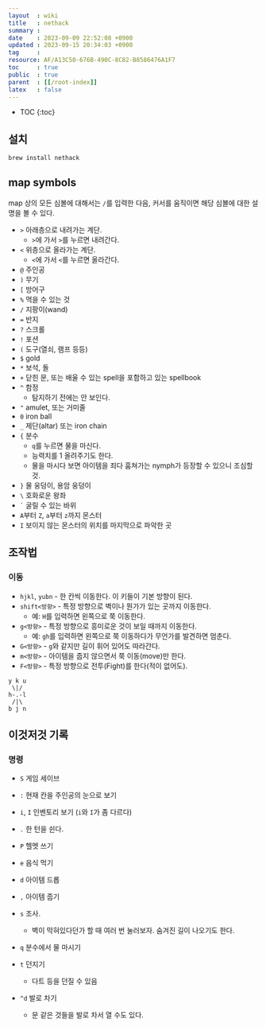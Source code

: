 ```yaml
---
layout  : wiki
title   : nethack
summary : 
date    : 2023-09-09 22:52:08 +0900
updated : 2023-09-15 20:34:03 +0900
tag     : 
resource: AF/A13C50-676B-490C-8C82-B8586476A1F7
toc     : true
public  : true
parent  : [[/root-index]]
latex   : false
---
```

* TOC
{:toc}

## 설치

```bash
brew install nethack
```

## map symbols

map 상의 모든 심볼에 대해서는 `/`를 입력한 다음, 커서를 움직이면 해당 심볼에 대한 설명을 볼 수 있다.

- `>` 아래층으로 내려가는 계단.
    - `>`에 가서 `>`를 누르면 내려간다.
- `<` 위층으로 올라가는 계단.
    - `<`에 가서 `<`를 누르면 올라간다.
- `@` 주인공
- `)` 무기
- `[` 방어구
- `%` 먹을 수 있는 것
- `/` 지팡이(wand)
- `=` 반지
- `?` 스크롤
- `!` 포션
- `(` 도구(열쇠, 램프 등등)
- `$` gold
- `*` 보석, 돌
- `+` 닫힌 문, 또는 배울 수 있는 spell을 포함하고 있는 spellbook
- `^` 함정
    - 탐지하기 전에는 안 보인다.
- `"` amulet, 또는 거미줄
- `0` iron ball
- `_` 제단(altar) 또는 iron chain
- `{` 분수
    - `q`를 누르면 물을 마신다.
    - 능력치를 1 올려주기도 한다.
    - 물을 마시다 보면 아이템을 죄다 훔쳐가는 nymph가 등장할 수 있으니 조심할 것.
- `}` 물 웅덩이, 용암 웅덩이
- `\` 호화로운 왕좌
- ``` ` ``` 굴릴 수 있는 바위
- `A`부터 `Z`, `a`부터 `z`까지 몬스터
- `I` 보이지 않는 몬스터의 위치를 마지막으로 파악한 곳

## 조작법
### 이동

- `hjkl`, `yubn` - 한 칸씩 이동한다. 이 키들이 기본 방향이 된다.
- `shift<방향>` - 특정 방향으로 벽이나 뭔가가 있는 곳까지 이동한다.
    - 예: `H`를 입력하면 왼쪽으로 쭉 이동한다.
- `g<방향>` - 특정 방향으로 흥미로운 것이 보일 때까지 이동한다.
    - 예: `gh`를 입력하면 왼쪽으로 쭉 이동하다가 무언가를 발견하면 멈춘다.
- `G<방향>` - `g`와 같지만 길이 휘어 있어도 따라간다.
- `m<방향>` - 아이템을 줍지 않으면서 쭉 이동(move)만 한다.
- `F<방향>` - 특정 방향으로 전투(Fight)를 한다(적이 없어도).

```
y k u
 \|/
h-.-l
 /|\
b j n
```


## 이것저것 기록

### 명령

- `S` 게임 세이브
- `:` 현재 칸을 주인공의 눈으로 보기
- `i`, `I` 인벤토리 보기 (`i`와 `I`가 좀 다르다)
- `.` 한 턴을 쉰다.
- `P` 헬멧 쓰기
- `e` 음식 먹기
- `d` 아이템 드롭
- `,` 아이템 줍기
- `s` 조사.
    - 벽이 막혀있다던가 할 때 여러 번 눌러보자. 숨겨진 길이 나오기도 한다.
- `q` 분수에서 물 마시기

- `t` 던지기
    - 다트 등을 던질 수 있음
- `^d` 발로 차기
    - 문 같은 것들을 발로 차서 열 수도 있다.

